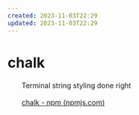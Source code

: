 ```yaml
---
created: 2023-11-03T22:29
updated: 2023-11-03T22:29
---
```

# chalk

　　Terminal string styling done right

　　[chalk - npm (npmjs.com)](https://www.npmjs.com/package/chalk)
